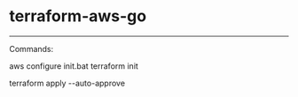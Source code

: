 # terraform-aws-go

---
Commands:

aws configure
init.bat
terraform init

terraform apply --auto-approve